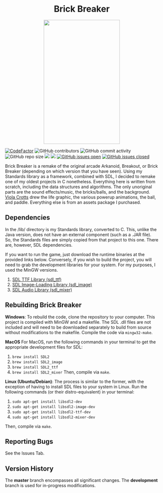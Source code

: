 <h1 align="center">Brick Breaker</h1>

<p align="center">
  <img width="250" height="407" src="sdl_brickbreaker.gif">
</p>

[![CodeFactor](https://www.codefactor.io/repository/github/joshuacrotts/SDL-Brick-Breaker/badge)](https://www.codefactor.io/repository/github/joshuacrotts/SDL-Brick-Breaker) ![GitHub contributors](https://img.shields.io/github/contributors/JoshuaCrotts/SDL-Brick-Breaker) ![GitHub commit activity](https://img.shields.io/github/commit-activity/m/JoshuaCrotts/SDL-Brick-Breaker) ![GitHub repo size](https://img.shields.io/github/repo-size/JoshuaCrotts/SDL-Brick-Breaker)  ![](https://tokei.rs/b1/github/JoshuaCrotts/SDL-Brick-Breaker) ![](https://tokei.rs/b1/github/JoshuaCrotts/SDL-Brick-Breaker?category=files) [![GitHub issues open](https://img.shields.io/github/issues/JoshuaCrotts/SDL-Brick-Breaker)]() 
[![GitHub issues closed](https://img.shields.io/github/issues-closed-raw/JoshuaCrotts/SDL-Brick-Breaker)]()

Brick Breaker is a remake of the original arcade Arkanoid, Breakout, or Brick Breaker (depending on which version that you have seen). Using my Standards library as a framework, combined with SDL, I decided to remake one of my oldest projects in C nonetheless. Everything here is written from scratch, including the data structures and algorithms. The only unoriginal parts are the sound effects/music, the bricks/balls, and the background. [Viola Crotts](https://github.com/vcmunos) drew the life graphic, the various powerup animations, the ball, and paddle. Everything else is from an assets package I purchased.

## Dependencies

In the /lib/ directory is my Standards library, converted to C. This, unlike the Java version, does not have an external component (such as a .JAR file). So, the Standards files are simply copied from that project to this one. There are, however, SDL dependencies.

If you want to run the game, just download the runtime binaries at the provided links below. Conversely, if you wish to build the project, you will need to grab the development libraries for your system. For my purposes, I used the MinGW versions.

1. [SDL TTF Library (sdl_ttf)](https://www.libsdl.org/projects/SDL_ttf/)
2. [SDL Image-Loading Library (sdl_image)](https://www.libsdl.org/projects/SDL_image/)
3. [SDL Audio Library (sdl_mixer)](https://www.libsdl.org/projects/SDL_mixer/)

## Rebuilding Brick Breaker

**Windows**: To rebuild the code, clone the repository to your computer. This project is compiled with MinGW and a makefile. The SDL .dll files are not included and will need to be downloaded separately to build from source without modifications to the makefile. Compile the code via <code>mingw32-make</code>.

**MacOS** For MacOS, run the following commands in your terminal to get the appropriate development files for SDL:

1. <code>brew install SDL2</code>
2. <code>brew install SDL2_image</code>
3. <code>brew install SDL2_ttf</code>
4. <code>brew install SDL2_mixer</code>
Then, compile via <code>make</code>.

**Linux (Ubuntu/Debian)**: The process is similar to the former, with the exception of having to install SDL files to your system in Linux. Run the following commands (or their distro-equivalent) in your terminal:

1. <code>sudo apt-get install libsdl2-dev</code>
2. <code>sudo apt-get install libsdl2-image-dev</code>
3. <code>sudo apt-get install libsdl2-ttf-dev</code>
4. <code>sudo apt-get install libsdl2-mixer-dev</code>

Then, compile via <code>make</code>.

## Reporting Bugs

See the Issues Tab.

## Version History
The **master** branch encompasses all significant changes. The **development** branch is used for in-progress modifications.
